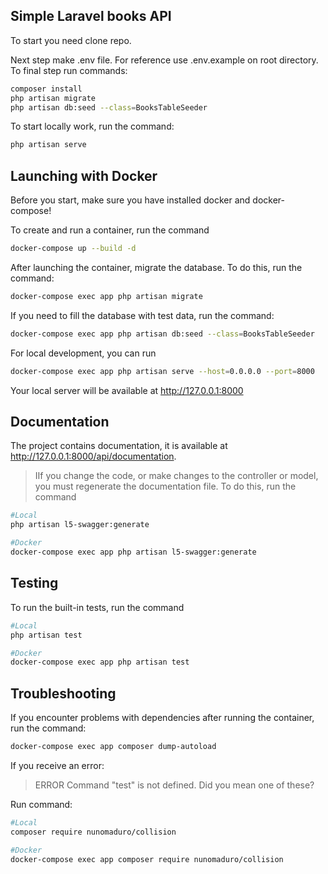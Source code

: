 
## Simple Laravel books API

To start you need clone repo.

Next step make .env file. For reference use .env.example on root directory.
To final step run commands:
```sh
composer install
php artisan migrate
php artisan db:seed --class=BooksTableSeeder
```
To start locally work, run the command:

```sh
php artisan serve
```


## Launching with Docker

Before you start, make sure you have installed  docker and docker-compose!

To create and run a container, run the command

```sh
docker-compose up --build -d
```


After launching the container, migrate the database. To do this, run the command:

```sh
docker-compose exec app php artisan migrate
```

If you need to fill the database with test data, run the command:

```sh
docker-compose exec app php artisan db:seed --class=BooksTableSeeder
```

For local development, you can run 

```sh
docker-compose exec app php artisan serve --host=0.0.0.0 --port=8000
```
Your local server will be available at http://127.0.0.1:8000

## Documentation
The project contains documentation, it is available at http://127.0.0.1:8000/api/documentation.

> IIf you change the code, or make changes to the controller or model, you must regenerate the documentation file. To do this, run the command

```sh
#Local
php artisan l5-swagger:generate
```

```sh
#Docker
docker-compose exec app php artisan l5-swagger:generate
```

## Testing 

To run the built-in tests, run the command

```sh
#Local
php artisan test 
```

```sh
#Docker
docker-compose exec app php artisan test 
```


## Troubleshooting 

If you encounter problems with dependencies after running the container, run the command:

```sh
docker-compose exec app composer dump-autoload
```

If you receive an error:

> ERROR Command "test" is not defined. Did you mean one of these?

Run command:

```sh
#Local
composer require nunomaduro/collision
```

```sh
#Docker
docker-compose exec app composer require nunomaduro/collision 
```
